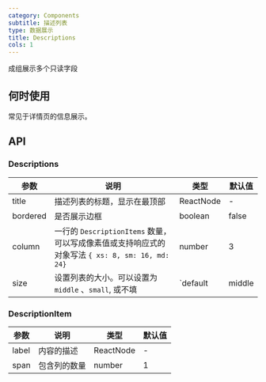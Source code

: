 ```yaml
---
category: Components
subtitle: 描述列表
type: 数据展示
title: Descriptions
cols: 1
---
```


成组展示多个只读字段

## 何时使用

常见于详情页的信息展示。

## API

### Descriptions

| 参数 | 说明 | 类型 | 默认值 |
| --- | --- | --- | --- |
| title | 描述列表的标题，显示在最顶部 | ReactNode | - |
| bordered | 是否展示边框 | boolean | false |
| column | 一行的 `DescriptionItems` 数量，可以写成像素值或支持响应式的对象写法 `{ xs: 8, sm: 16, md: 24}` | number | 3 |
| size | 设置列表的大小。可以设置为 `middle` 、`small`, 或不填 | `default | middle | small` | false |

### DescriptionItem

| 参数  | 说明         | 类型      | 默认值 |
| ----- | ------------ | --------- | ------ |
| label | 内容的描述   | ReactNode | -      |
| span  | 包含列的数量 | number    | 1      |
